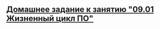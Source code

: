 ## [Домашнее задание к занятию "09.01 Жизненный цикл ПО"](https://github.com/netology-code/mnt-homeworks/tree/master/09-ci-01-intro)
## 
